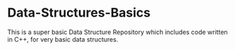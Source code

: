 # Data-Structures-Basics

This is a super basic Data Structure Repository which includes code written in C++, for very basic data structures.
